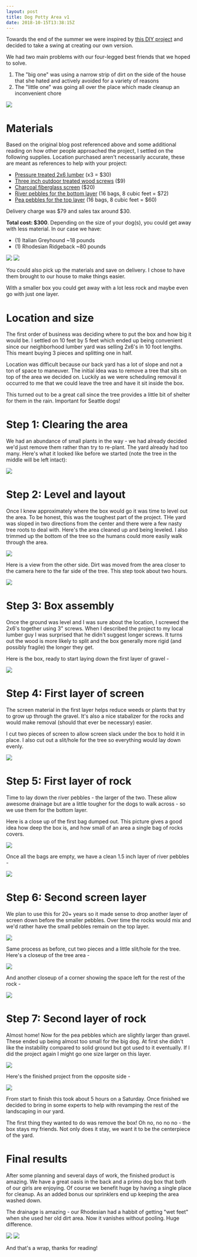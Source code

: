 ```yaml
---
layout: post
title: Dog Potty Area v1
date: 2018-10-15T13:38:15Z
---
```

Towards the end of the summer we were inspired by <a href="http://www.welcomepup.com/blog/how-to-build-an-outdoor-dog-potty-are/" target="_blank">this DIY project</a> and decided to take a swing at creating our own version.

We had two main problems with our four-legged best friends that we hoped to solve. <!--preview-->

1. The "big one" was using a narrow strip of dirt on the side of the house that she hated and actively avoided for a variety of reasons
2. The "little one" was going all over the place which made cleanup an inconvenient chore

<img src="/assets/img/dog-potty-finished-01.jpg" class="img-fluid standard">

# Materials
Based on the original blog post referenced above and some additional reading on how other people approached the project, I settled on the following supplies. Location purchased aren't necessarily accurate, these are meant as references to help with your project:

- <a href="https://www.homedepot.com/p/Construction-Select-2-in-x-6-in-x-10-ft-2-Ground-Contact-Hem-Fir-Pressure-Treated-Lumber-549000102061000/206931768" target="_blank">  Pressure treated 2x6 lumber</a> (x3 = $30)
- <a href="https://www.homedepot.com/p/Grip-Rite-10-x-3-in-Philips-Bugle-Head-Coarse-Thread-Sharp-Point-Polymer-Coated-Exterior-Screw-PTN3S1/100115639" target="_blank">Three inch outdoor treated wood screws</a> ($9)
- <a href="https://www.homedepot.com/p/Saint-Gobain-ADFORS-60-in-x-25-ft-Charcoal-Fiberglass-Insect-Screen-FCS8511-M/100294395" target="_blank">Charcoal fiberglass screen</a> ($20)
- <a href="https://www.homedepot.com/p/Vigoro-0-5-cu-ft-River-Pebbles-54250V/100558618" target="_blank">River pebbles for the bottom layer</a> (16 bags, 8 cubic feet = $72)
- <a href="https://www.homedepot.com/p/Vigoro-0-5-cu-ft-Pea-Pebbles-54255/202523000" target="_blank">Pea pebbles for the top layer</a> (16 bags, 8 cubic feet = $60)

Delivery charge was $79 and sales tax around $30.

**Total cost: $300**. Depending on the size of your dog(s), you could get away with less material. In our case we have:

- (1) Italian Greyhound ~18 pounds
- (1) Rhodesian Ridgeback ~80 pounds

<img src="/assets/img/dog-potty-noodle.jpg" class="img-fluid standard">
<img src="/assets/img/dog-potty-kima.jpg" class="img-fluid standard">

You could also pick up the materials and save on delivery. I chose to have them brought to our house to make things easier.

With a smaller box you could get away with a lot less rock and maybe even go with just one layer.

# Location and size
The first order of business was deciding where to put the box and how big it would be. I settled on 10 feet by 5 feet which ended up being convenient since our neighborhood lumber yard was selling 2x6's in 10 foot lengths. This meant buying 3 pieces and splitting one in half.

Location was difficult because our back yard has a lot of slope and not a ton of space to maneuver. The initial idea was to remove a tree that sits on top of the area we decided on. Luckily as we were scheduling removal it occurred to me that we could leave the tree and have it sit inside the box.

This turned out to be a great call since the tree provides a little bit of shelter for them in the rain. Important for Seattle dogs!

# Step 1: Clearing the area
We had an abundance of small plants in the way - we had already decided we'd just remove them rather than try to re-plant. The yard already had too many. Here's what it looked like before we started (note the tree in the middle will be left intact):

<img src="/assets/img/dog-potty-01.jpg" class="img-fluid standard">

# Step 2: Level and layout
Once I knew approximately where the box would go it was time to level out the area. To be honest, this was the toughest part of the project. THe yard was sloped in two directions from the center and there were a few nasty tree roots to deal with. Here's the area cleaned up and being leveled. I also trimmed up the bottom of the tree so the humans could more easily walk through the area.

<img src="/assets/img/dog-potty-02.jpg" class="img-fluid standard">

Here is a view from the other side. Dirt was moved from the area closer to the camera here to the far side of the tree. This step took about two hours.

<img src="/assets/img/dog-potty-03.jpg" class="img-fluid standard">

# Step 3: Box assembly
Once the ground was level and I was sure about the location, I screwed the 2x6's together using 3" screws. When I described the project to my local lumber guy I was surprised that he didn't suggest longer screws. It turns out the wood is more likely to split and the box generally more rigid (and possibly fragile) the longer they get.

Here is the box, ready to start laying down the first layer of gravel -

<img src="/assets/img/dog-potty-04.jpg" class="img-fluid standard">

# Step 4: First layer of screen
The screen material in the first layer helps reduce weeds or plants that try to grow up through the gravel. It's also a nice stabalizer for the rocks and would make removal (should that ever be necessary) easier.

I cut two pieces of screen to allow screen slack under the box to hold it in place. I also cut out a slit/hole for the tree so everything would lay down evenly.

<img src="/assets/img/dog-potty-05.jpg" class="img-fluid standard">

# Step 5: First layer of rock
Time to lay down the river pebbles - the larger of the two. These allow awesome drainage but are a little tougher for the dogs to walk across - so we use them for the bottom layer.

Here is a close up of the first bag dumped out. This picture gives a good idea how deep the box is, and how small of an area a single bag of rocks covers.

<img src="/assets/img/dog-potty-06.jpg" class="img-fluid standard">

Once all the bags are empty, we have a clean 1.5 inch layer of river pebbles -

<img src="/assets/img/dog-potty-07.jpg" class="img-fluid standard">

# Step 6: Second screen layer
We plan to use this for 20+ years so it made sense to drop another layer of screen down before the smaller pebbles. Over time the rocks would mix and we'd rather have the small pebbles remain on the top layer.

<img src="/assets/img/dog-potty-08.jpg" class="img-fluid standard">

Same process as before, cut two pieces and a little slit/hole for the tree. Here's a closeup of the tree area -

<img src="/assets/img/dog-potty-09.jpg" class="img-fluid standard">

And another closeup of a corner showing the space left for the rest of the rock -

<img src="/assets/img/dog-potty-11.jpg" class="img-fluid standard">

# Step 7: Second layer of rock
Almost home! Now for the pea pebbles which are slightly larger than gravel. These ended up being almost too small for the big dog. At first she didn't like the instability compared to solid ground but got used to it eventually. If I did the project again I might go one size larger on this layer.

<img src="/assets/img/dog-potty-10.jpg" class="img-fluid standard">

Here's the finished project from the opposite side -

<img src="/assets/img/dog-potty-12.jpg" class="img-fluid standard">

From start to finish this took about 5 hours on a Saturday. Once finished we decided to bring in some experts to help with revamping the rest of the landscaping in our yard.

The first thing they wanted to do was remove the box! Oh no, no no no - the box stays my friends. Not only does it stay, we want it to be the centerpiece of the yard.

# Final results
After some planning and several days of work, the finished product is amazing. We have a great oasis in the back and a primo dog box that both of our girls are enjoying. Of course we benefit huge by having a single place for cleanup. As an added bonus our sprinklers end up keeping the area washed down.

The drainage is amazing - our Rhodesian had a habbit of getting "wet feet" when she used her old dirt area. Now it vanishes without pooling. Huge difference.

<img src="/assets/img/dog-potty-finished-02.jpg" class="img-fluid standard">

<img src="/assets/img/dog-potty-finished-03.jpg" class="img-fluid standard">

And that's a wrap, thanks for reading!
